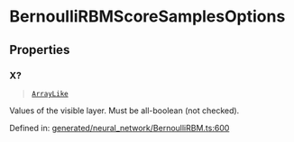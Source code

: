 # BernoulliRBMScoreSamplesOptions

## Properties

### X?

> [`ArrayLike`](../types/ArrayLike.md)

Values of the visible layer. Must be all-boolean (not checked).

Defined in:  [generated/neural\_network/BernoulliRBM.ts:600](https://github.com/transitive-bullshit/scikit-learn-ts/blob/122b3c0/packages/sklearn/src/generated/neural_network/BernoulliRBM.ts#L600)
